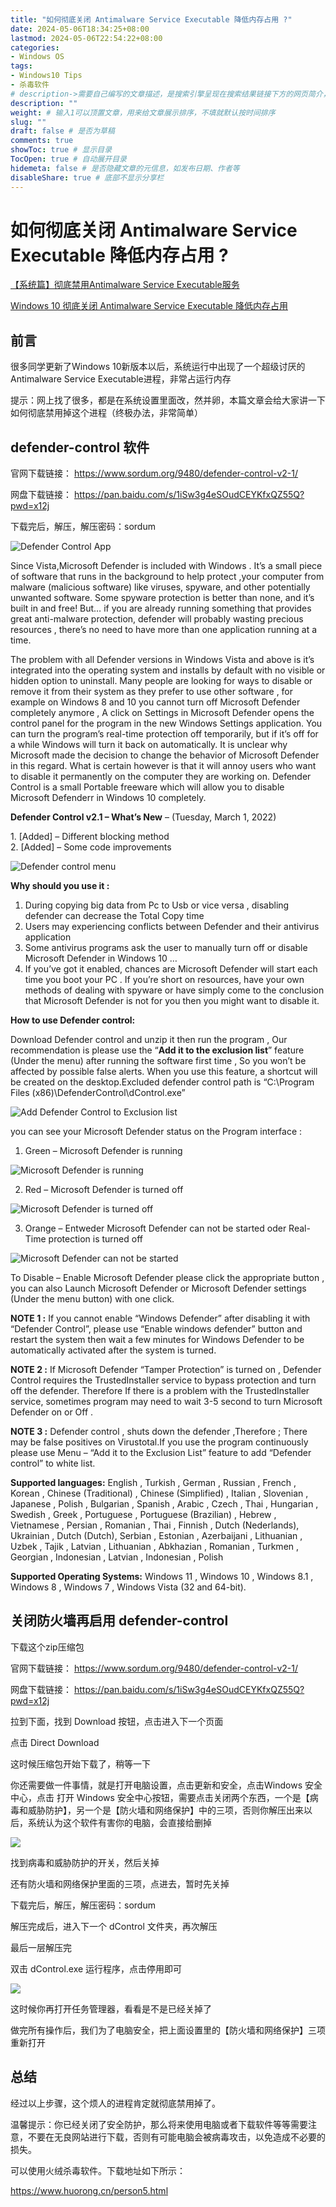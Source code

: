 ```yaml
---
title: "如何彻底关闭 Antimalware Service Executable 降低内存占用 ?"
date: 2024-05-06T18:34:25+08:00
lastmod: 2024-05-06T22:54:22+08:00
categories:
- Windows OS
tags:
- Windows10 Tips
- 杀毒软件
# description->需要自己编写的文章描述，是搜索引擎呈现在搜索结果链接下方的网页简介，建议设置
description: ""
weight: # 输入1可以顶置文章，用来给文章展示排序，不填就默认按时间排序
slug: ""
draft: false # 是否为草稿
comments: true
showToc: true # 显示目录
TocOpen: true # 自动展开目录
hidemeta: false # 是否隐藏文章的元信息，如发布日期、作者等
disableShare: true # 底部不显示分享栏
---
```


# 如何彻底关闭 Antimalware Service Executable 降低内存占用 ?

[【系统篇】彻底禁用Antimalware Service Executable服务](https://blog.csdn.net/weixin_43848873/article/details/119280792)

[Windows 10 彻底关闭 Antimalware Service Executable 降低内存占用](https://www.cnblogs.com/rqcim/p/15183851.html)

## 前言

很多同学更新了Windows 10新版本以后，系统运行中出现了一个超级讨厌的Antimalware Service Executable进程，非常占运行内存

提示：网上找了很多，都是在系统设置里面改，然并卵，本篇文章会给大家讲一下如何彻底禁用掉这个进程（终极办法，非常简单）

## defender-control 软件

官网下载链接： https://www.sordum.org/9480/defender-control-v2-1/

网盘下载链接： https://pan.baidu.com/s/1iSw3g4eSOudCEYKfxQZ55Q?pwd=x12j

下载完后，解压，解压密码：sordum

![Defender Control App](https://www.sordum.org/wp-content/uploads/2021/01/sordum_defender_control.png "Microsoft Defender is running")  

Since Vista,Microsoft Defender is included with Windows . It’s a small piece of software that runs in the background to help protect ,your computer from malware (malicious software) like viruses, spyware, and other potentially unwanted software. Some spyware protection is better than none, and it’s built in and free! But… if you are already running something that provides great anti-malware protection, defender will probably wasting precious resources , there’s no need to have more than one application running at a time.

The problem with all Defender versions in Windows Vista and above is it’s integrated into the operating system and installs by default with no visible or hidden option to uninstall. Many people are looking for ways to disable or remove it from their system as they prefer to use other software , for example on Windows 8 and 10 you cannot turn off Microsoft Defender completely anymore , A click on Settings in Microsoft Defender opens the control panel for the program in the new Windows Settings application. You can turn the program’s real-time protection off temporarily, but if it’s off for a while Windows will turn it back on automatically. It is unclear why Microsoft made the decision to change the behavior of Microsoft Defender in this regard. What is certain however is that it will annoy users who want to disable it permanently on the computer they are working on. Defender Control is a small Portable freeware which will allow you to disable Microsoft Defenderr in Windows 10 completely.

**Defender Control v2.1 – What’s New** – (Tuesday, March 1, 2022)

1. [Added] – Different blocking method  
2. [Added] – Some code improvements

![Defender control menu](https://www.sordum.org/wp-content/uploads/2021/01/defender_control_menu.png "Defender control menu")

**Why should you use it :**

1. During copying big data from Pc to Usb or vice versa , disabling defender can decrease the Total Copy time  
2. Users may experiencing conflicts between Defender and their antivirus application  
3. Some antivirus programs ask the user to manually turn off or disable Microsoft Defender in Windows 10 …  
4. If you’ve got it enabled, chances are Microsoft Defender will start each time you boot your PC . If you’re short on resources, have your own methods of dealing with spyware or have simply come to the conclusion that Microsoft Defender is not for you then you might want to disable it.

**How to use Defender control:**

Download Defender control and unzip it then run the program , Our recommendation is please use the “**Add it to the exclusion list**” feature (Under the menu) after running the software first time , So you won’t be affected by possible false alerts. When you use this feature, a shortcut will be created on the desktop.Excluded defender control path is “C:\Program Files (x86)\DefenderControl\dControl.exe”

![Add Defender Control to Exclusion list](https://www.sordum.org/wp-content/uploads/2021/01/add_defendercontrol_to_exclusion_list.png "Microsoft Defender is running")

you can see your Microsoft Defender status on the Program interface :

1. Green – Microsoft Defender is running

![Microsoft Defender is running](https://www.sordum.org/wp-content/uploads/2021/01/windows_defender_is_running.png "Microsoft Defender is running")

2. Red – Microsoft Defender is turned off

![Microsoft Defender is turned off](https://www.sordum.org/wp-content/uploads/2021/01/windows_defender_is_turned_off.png "Microsoft Defender is turned off")

3. Orange – Entweder Microsoft Defender can not be started oder Real-Time protection is turned off

![Microsoft Defender can not be started](https://www.sordum.org/wp-content/uploads/2021/01/defender_can_not_be_started.png "Microsoft Defender can not be started")

To Disable – Enable Microsoft Defender please click the appropriate button , you can also Launch Microsoft Defender or Microsoft Defender settings (Under the menu button) with one click.

**NOTE 1 :** If you cannot enable “Windows Defender” after disabling it with “Defender Control”, please use “Enable windows defender” button and restart the system then wait a few minutes for Windows Defender to be automatically activated after the system is turned.

**NOTE 2 :** If Microsoft Defender “Tamper Protection” is turned on , Defender Control requires the TrustedInstaller service to bypass protection and turn off the defender. Therefore If there is a problem with the TrustedInstaller service, sometimes program may need to wait 3-5 second to turn Microsoft Defender on or Off .

**NOTE 3 :** Defender control , shuts down the defender ,Therefore ; There may be false positives on Virustotal.If you use the program continuously please use Menu – “Add it to the Exclusion List” feature to add “Defender control” to white list.

**Supported languages:** English , Turkish , German , Russian , French , Korean , Chinese (Traditional) , Chinese (Simplified) , Italian , Slovenian , Japanese , Polish , Bulgarian , Spanish , Arabic , Czech , Thai , Hungarian , Swedish , Greek , Portuguese , Portuguese (Brazilian) , Hebrew , Vietnamese , Persian , Romanian , Thai , Finnish , Dutch (Nederlands), Ukrainian , Dutch (Dutch), Serbian , Estonian , Azerbaijani , Lithuanian , Uzbek , Tajik , Latvian , Lithuanian , Abkhazian , Romanian , Turkmen , Georgian , Indonesian , Latvian , Indonesian , Polish

**Supported Operating Systems:** Windows 11 , Windows 10 , Windows 8.1 , Windows 8 , Windows 7 , Windows Vista (32 and 64-bit).

## 关闭防火墙再启用 defender-control

下载这个zip压缩包

官网下载链接： https://www.sordum.org/9480/defender-control-v2-1/

网盘下载链接： https://pan.baidu.com/s/1iSw3g4eSOudCEYKfxQZ55Q?pwd=x12j

拉到下面，找到 Download 按钮，点击进入下一个页面

点击 Direct Download

这时候压缩包开始下载了，稍等一下

你还需要做一件事情，就是打开电脑设置，点击更新和安全，点击Windows 安全中心，点击 打开 Windows 安全中心按钮，需要点击关闭两个东西，一个是【病毒和威胁防护】，另一个是【防火墙和网络保护】中的三项，否则你解压出来以后，系统认为这个软件有害你的电脑，会直接给删掉

![](https://cdn.jsdelivr.net/gh/Rosefinch-Midsummer/MyImagesHost02/img/20240506230647.png)



找到病毒和威胁防护的开关，然后关掉

还有防火墙和网络保护里面的三项，点进去，暂时先关掉

下载完后，解压，解压密码：sordum

解压完成后，进入下一个 dControl 文件夹，再次解压

最后一层解压完

双击 dControl.exe 运行程序，点击停用即可

![](https://cdn.jsdelivr.net/gh/Rosefinch-Midsummer/MyImagesHost02/img/20240506230839.png)

这时候你再打开任务管理器，看看是不是已经关掉了

做完所有操作后，我们为了电脑安全，把上面设置里的【防火墙和网络保护】三项重新打开

## 总结

经过以上步骤，这个烦人的进程肯定就彻底禁用掉了。

温馨提示：你已经关闭了安全防护，那么将来使用电脑或者下载软件等等需要注意，不要在无良网站进行下载，否则有可能电脑会被病毒攻击，以免造成不必要的损失。

可以使用火绒杀毒软件。下载地址如下所示：

https://www.huorong.cn/person5.html








